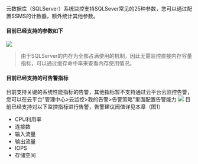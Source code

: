 云数据库（SQLServer）系统监控支持SQLSever常见的25种参数，您可以通过配置SSMS的计数器，额外统计其他参数。
#### 目前已经支持的参数如下
![](http://imgcache.tcecqpoc.fsphere.cn/image/mccdn.qcloud.com/static/img/17c5e9848b7b6df37bee706488dc45ee/image.png)

>由于SQLServer的内存为全部占满使用的机制，因此无需监控直接内存容量指标，可以通过缓存命中率来查看内存使用情况。

#### 目前已经支持的可告警指标
目前支持关键的系统性能指标的告警，其他指标暂不支持通过云平台云监控告警，您可以在云平台"管理中心>云监控>我的告警>告警策略"里面配置告警能力
![](http://imgcache.tcecqpoc.fsphere.cn/image/mccdn.qcloud.com/static/img/b5912eec83886f728ea2dadf596551d5/image.png)
目前已经支持对以下监控指标进行告警，告警建议阀值详见本章（图1）
- CPU利用率
- 连接数
- 输入流量
- 输出流量
- IOPS
- 存储空间
